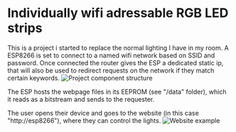 # Individually wifi adressable RGB LED strips
This is a project i started to replace the normal lighting I have in my room. 
A ESP8266 is set to connect to a named wifi network based on SSID and password. Once connected the router gives the ESP a dedicated static ip, that will also be used to redirect requests on the network if they match certain keywords.
![Project component structure](https://user-images.githubusercontent.com/35771181/154938268-b87c723f-cf33-4064-bc4b-2429de86a5f0.png)

The ESP hosts the webpage files in its EEPROM (see "/data" folder), which it reads as a bitstream and sends to the requester.

The user opens their device and goes to the website (in this case "http://esp8266"), where they can control the lights.
![Website example](https://user-images.githubusercontent.com/35771181/154933652-58ea9dc7-206d-4ebe-97cb-a57521fb607e.png)

